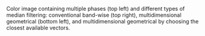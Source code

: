 Color image containing multiple phases (top left) and different types of median filtering: conventional band-wise (top right), multidimensional geometrical (bottom left), and multidimensional geometrical by choosing the closest available vectors.
